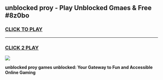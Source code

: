 
## unblocked proy - Play Unblocked Gmaes & Free #8z0bo
<h3>
<a href="https://news.freeplayer.one?title=unblocked_proy&ref=03M">CLICK TO PLAY</a></h3>
<hr>

<h3>
<a href="https://news.freeplayer.one?title=unblocked_proy&ref=03M">CLICK 2 PLAY</a>
  
</h3>

<a href="https://news.freeplayer.one?title=unblocked_proy&ref=03M"><img src="https://clearcache.store/games.png"></a>


**unblocked proy games unblocked: Your Gateway to Fun and Accessible Online Gaming**
